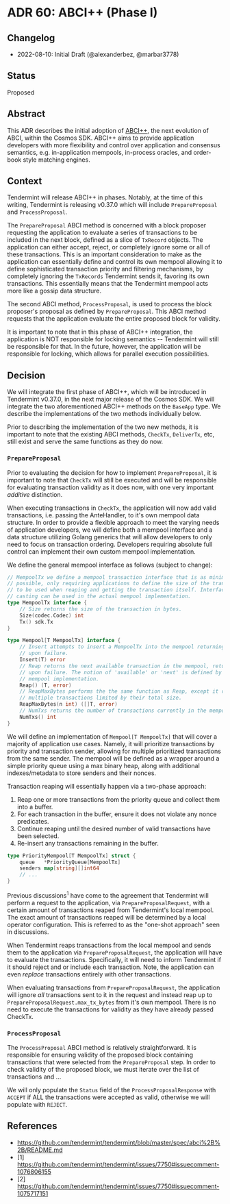 # ADR 60: ABCI++ (Phase I)

## Changelog

* 2022-08-10: Initial Draft (@alexanderbez, @marbar3778)

## Status

Proposed

## Abstract

This ADR describes the initial adoption of [ABCI++](https://github.com/tendermint/tendermint/blob/master/spec/abci%2B%2B/README.md),
the next evolution of ABCI, within the Cosmos SDK. ABCI++ aims to provide
application developers with more flexibility and control over application and
consensus semantics, e.g. in-application mempools, in-process oracles, and
order-book style matching engines.

## Context

Tendermint will release ABCI++ in phases. Notably, at the time of this writing,
Tendermint is releasing v0.37.0 which will include `PrepareProposal` and `ProcessProposal`.

The `PrepareProposal` ABCI method is concerned with a block proposer requesting
the application to evaluate a series of transactions to be included in the next
block, defined as a slice of `TxRecord` objects. The application can either
accept, reject, or completely ignore some or all of these transactions. This is
an important consideration to make as the application can essentially define and
control its own mempool allowing it to define sophisticated transaction priority
and filtering mechanisms, by completely ignoring the `TxRecords` Tendermint
sends it, favoring its own transactions. This essentially means that the Tendermint
mempool acts more like a gossip data structure.

The second ABCI method, `ProcessProposal`, is used to process the block proposer's
proposal as defined by `PrepareProposal`. This ABCI method requests that the
application evaluate the entire proposed block for validity.

It is important to note that in this phase of ABCI++ integration, the application
is NOT responsible for locking semantics -- Tendermint will still be responsible
for that. In the future, however, the application will be responsible for locking,
which allows for parallel execution possibilities.

## Decision

We will integrate the first phase of ABCI++, which will be introduced in Tendermint
v0.37.0, in the next major release of the Cosmos SDK. We will integrate the two
aforementioned ABCI++ methods on the `BaseApp` type. We describe the implementations
of the two methods individually below.

Prior to describing the implementation of the two new methods, it is important to
note that the existing ABCI methods, `CheckTx`, `DeliverTx`, etc, still exist and
serve the same functions as they do now.

### `PrepareProposal`

Prior to evaluating the decision for how to implement `PrepareProposal`, it is
important to note that `CheckTx` will still be executed and will be responsible
for evaluating transaction validity as it does now, with one very important
_additive_ distinction.

When executing transactions in `CheckTx`, the application will now add valid
transactions, i.e. passing the AnteHandler, to it's own mempool data structure.
In order to provide a flexible approach to meet the varying needs of application
developers, we will define both a mempool interface and a data structure utilizing
Golang generics that will allow developers to only need to focus on transaction
ordering. Developers requiring absolute full control can implement their own
custom mempool implementation.

We define the general mempool interface as follows (subject to change):

```go
// MempoolTx we define a mempool transaction interface that is as minimal as
// possible, only requiring applications to define the size of the transaction
// to be used when reaping and getting the transaction itself. Interface type
// casting can be used in the actual mempool implementation.
type MempoolTx interface {
	// Size returns the size of the transaction in bytes.
	Size(codec.Codec) int
	Tx() sdk.Tx
}

type Mempool[T MempoolTx] interface {
	// Insert attempts to insert a MempoolTx into the mempool returning an error
	// upon failure.
	Insert(T) error
	// Reap returns the next available transaction in the mempool, returning an error
	// upon failure. The notion of 'available' or 'next' is defined by the application's
	// mempool implementation.
	Reap() (T, error)
	// ReapMaxBytes performs the the same function as Reap, except it returns
	// multiple transactions limited by their total size.
	ReapMaxBytes(n int) ([]T, error)
	// NumTxs returns the number of transactions currently in the mempool.
	NumTxs() int
}
```

We will define an implementation of `Mempool[T MempoolTx]` that will cover a
majority of application use cases. Namely, it will prioritize transactions by
priority and transaction sender, allowing for multiple prioritized transactions
from the same sender. The mempool will be defined as a wrapper around a simple
priority queue using a max binary heap, along with additional indexes/metadata
to store senders and their nonces.

Transaction reaping will essentially happen via a two-phase approach:

1. Reap one or more transactions from the priority queue and collect them into a 
   buffer.
2. For each transaction in the buffer, ensure it does not violate any nonce predicates.
3. Continue reaping until the desired number of valid transactions have been selected.
4. Re-insert any transactions remaining in the buffer.

```go
type PriorityMempool[T MempoolTx] struct {
	queue   *PriorityQueue[MempoolTx]
	senders map[string][]int64
	// ...
}
```

Previous discussions<sup>1</sup> have come to the agreement that Tendermint will
perform a request to the application, via `PrepareProposalRequest`, with a certain
amount of transactions reaped from Tendermint's local mempool. The exact amount
of transactions reaped will be determined by a local operator configuration.
This is referred to as the "one-shot approach" seen in discussions.

When Tendermint reaps transactions from the local mempool and sends them to the
application via `PrepareProposalRequest`, the application will have to evaluate
the transactions. Specifically, it will need to inform Tendermint if it should
reject and or include each transaction. Note, the application can even _replace_
transactions entirely with other transactions.

When evaluating transactions from `PrepareProposalRequest`, the application will
ignore _all_ transactions sent to it in the request and instead reap up to
`PrepareProposalRequest.max_tx_bytes` from it's own mempool. There is no need to
execute the transactions for validity as they have already passed CheckTx.

### `ProcessProposal`

The `ProcessProposal` ABCI method is relatively straightforward. It is responsible
for ensuring validity of the proposed block containing transactions that were
selected from the `PrepareProposal` step. In order to check validity of the proposed
block, we must iterate over the list of transactions and ...

We will only populate the `Status` field of the `ProcessProposalResponse` with
`ACCEPT` if ALL the transactions were accepted as valid, otherwise we will
populate with `REJECT`.

<!-- 
## Consequences

> This section describes the resulting context, after applying the decision. All consequences should be listed here, not just the "positive" ones. A particular decision may have positive, negative, and neutral consequences, but all of them affect the team and project in the future.

### Backwards Compatibility

> All ADRs that introduce backwards incompatibilities must include a section describing these incompatibilities and their severity. The ADR must explain how the author proposes to deal with these incompatibilities. ADR submissions without a sufficient backwards compatibility treatise may be rejected outright.

### Positive

{positive consequences}

### Negative

{negative consequences}

### Neutral

{neutral consequences}

## Further Discussions

While an ADR is in the DRAFT or PROPOSED stage, this section should contain a summary of issues to be solved in future iterations (usually referencing comments from a pull-request discussion).
Later, this section can optionally list ideas or improvements the author or reviewers found during the analysis of this ADR. -->

## References

* https://github.com/tendermint/tendermint/blob/master/spec/abci%2B%2B/README.md
* [1] https://github.com/tendermint/tendermint/issues/7750#issuecomment-1076806155
* [2] https://github.com/tendermint/tendermint/issues/7750#issuecomment-1075717151


<!-- ----------------------------------------------------------------------- -->
<!-- ----------------------------------------------------------------------- -->
<!-- ----------------------------------------------------------------------- -->

<!-- 
### Prepare Proposal

There are two designs being considered for `Prepare Proposal`:

#### App-defined Mempool

An app defined mempool is a mempool that lives within the application. Currently Tendermint houses all the ordering and block creation logic. While this abstractions simplifies applications it prohibits many usecases from being achieved. 

The appside mempool is populated via `Checktx`. Tendermint will continue calling `Checktx` for the application to verify the validity of a transaction. When the application receives the transaction, it will add it to its own mempool. While the app is continuing the app will have the option to modify or order transactions within any preference it would like. The ordering of transactions is optional for full nodes. When a block is being proposed, Tendermint will send an array of bytes to the application and ask if the bytes are to be included in the block or replaced with transactions the app would like. At this time the application can replace, modify or delete transcations from the array of bytes. 

##### Pros

- Apps have more fine control over complete tx ordering and inclusion of transactions 
- Remove reliance on the Tendermint's mempool to do ordering

##### Cons

- Added implemention complexity
- Duplicating txs in the mempool 

#### Extra Bytes

The extra bytes approach is where the application/node operator could tell tendermint to send a multiple of the max amount of bytes to be included in a block. When `Prepare` proposal is called Tendermint will provide the app with more transactions that can fit in the block, the Application will say which of the transaction to include and which to discard. While this design removes the complexity of defining a mempool in the application, the application does not have complete control over all the transactions in the mempool. 

##### Pros

- App complexity is low
- Not duplicating mempool txs in the application 

##### Cons

- App has control over a subset of all transactions in the mempool


### Process Proposal

At the process proposal phase Tendermint will ask validators to verify the contents of a block. To do this, Tendermint will send the contents of the proposed block to the application. At this stage the application will verify the content of the block in a stateless manner. If the content fails the stateless checks, the application will have the option to tell Tendermint to vote against the block. 

## Decision

> This section describes our response to these forces. It is stated in full sentences, with active voice. "We will ..."
> {decision body}

## Consequences

> This section describes the resulting context, after applying the decision. All consequences should be listed here, not just the "positive" ones. A particular decision may have positive, negative, and neutral consequences, but all of them affect the team and project in the future.

### Backwards Compatibility

> All ADRs that introduce backwards incompatibilities must include a section describing these incompatibilities and their severity. The ADR must explain how the author proposes to deal with these incompatibilities. ADR submissions without a sufficient backwards compatibility treatise may be rejected outright.

### Positive

{positive consequences}

### Negative

{negative consequences}

### Neutral

{neutral consequences}

## Further Discussions

While an ADR is in the DRAFT or PROPOSED stage, this section should contain a summary of issues to be solved in future iterations (usually referencing comments from a pull-request discussion).
Later, this section can optionally list ideas or improvements the author or reviewers found during the analysis of this ADR.

## Test Cases [optional]

Test cases for an implementation are mandatory for ADRs that are affecting consensus changes. Other ADRs can choose to include links to test cases if applicable.

## References

* {reference link} -->
